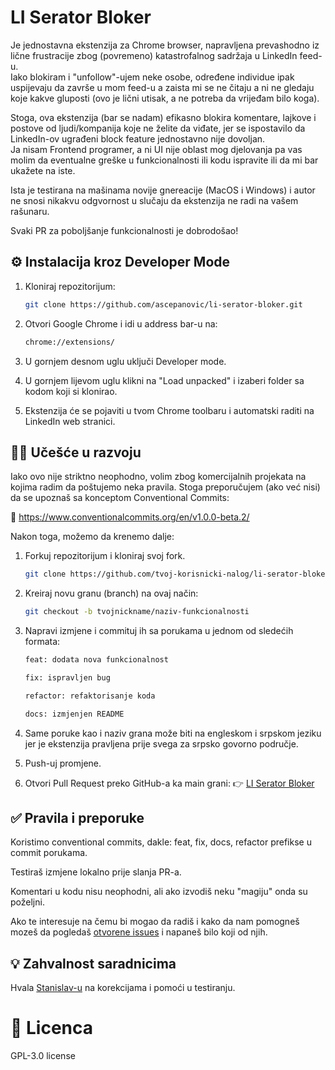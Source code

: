 # LI Serator Bloker

Je jednostavna ekstenzija za Chrome browser, napravljena prevashodno iz lične frustracije zbog (povremeno) katastrofalnog sadržaja u LinkedIn feed-u.  
Iako blokiram i "unfollow"-ujem neke osobe, određene individue ipak uspijevaju da završe u mom feed-u a zaista mi se ne čitaju a ni ne gledaju koje kakve gluposti (ovo je lični utisak, a ne potreba da vrijeđam bilo koga).

Stoga, ova ekstenzija (bar se nadam) efikasno blokira komentare, lajkove i postove od ljudi/kompanija koje ne želite da viđate, jer se ispostavilo da LinkedIn-ov ugrađeni block feature jednostavno nije dovoljan.  
Ja nisam Frontend programer, a ni UI nije oblast mog djelovanja pa vas molim da eventualne greške u funkcionalnosti ili kodu ispravite ili da mi bar ukažete na iste.

Ista je testirana na mašinama novije gnereacije (MacOS i Windows) i autor ne snosi nikakvu odgvornost u slučaju da ekstenzija ne radi na vašem rašunaru.

Svaki PR za poboljšanje funkcionalnosti je dobrodošao!

## ⚙️ Instalacija kroz Developer Mode

1. Kloniraj repozitorijum:
   ```bash
   git clone https://github.com/ascepanovic/li-serator-bloker.git

2. Otvori Google Chrome i idi u address bar-u na:
    ```bash
   chrome://extensions/

3. U gornjem desnom uglu uključi Developer mode.

4. U gornjem lijevom uglu klikni na "Load unpacked" i izaberi folder sa kodom koji si klonirao.

5. Ekstenzija će se pojaviti u tvom Chrome toolbaru i automatski raditi na LinkedIn web stranici.

## 🧑‍💻 Učešće u razvoju

Iako ovo nije striktno neophodno, volim zbog komercijalnih projekata na kojima radim da poštujemo neka pravila.
Stoga preporučujem (ako već nisi) da se upoznaš sa konceptom Conventional Commits:

🔗 https://www.conventionalcommits.org/en/v1.0.0-beta.2/



Nakon toga, možemo da krenemo dalje:

1. Forkuj repozitorijum i kloniraj svoj fork.
    ```bash 
    git clone https://github.com/tvoj-korisnicki-nalog/li-serator-bloker.git
   
2. Kreiraj novu granu (branch) na ovaj način:
    ```bash 
    git checkout -b tvojnickname/naziv-funkcionalnosti
   
3. Napravi izmjene i commituj ih sa porukama u jednom od sledećih formata:
    ```bash 
    feat: dodata nova funkcionalnost

    fix: ispravljen bug

    refactor: refaktorisanje koda

    docs: izmjenjen README
   
4. Same poruke kao i naziv grana može biti na engleskom i srpskom jeziku jer je ekstenzija pravljena prije svega za srpsko govorno područje.

5. Push-uj promjene.

6. Otvori Pull Request preko GitHub-a ka main grani:
   👉 [LI Serator Bloker](https://github.com/ascepanovic/li-serator-bloker)

## ✅ Pravila i preporuke

Koristimo conventional commits, dakle: feat, fix, docs, refactor prefikse u commit porukama.

Testiraš izmjene lokalno prije slanja PR-a.

Komentari u kodu nisu neophodni, ali ako izvodiš neku "magiju" onda su poželjni.

Ako te interesuje na čemu bi mogao da radiš i kako da nam pomogneš mozeš da pogledaš [otvorene issues](https://github.com/ascepanovic/li-serator-bloker/issues) i napaneš bilo koji od njih.


## 💡 Zahvalnost saradnicima

Hvala [Stanislav-u](https://www.linkedin.com/in/stanislavmanovic/) na korekcijama i pomoći u testiranju.


# 📄 Licenca

 GPL-3.0 license
